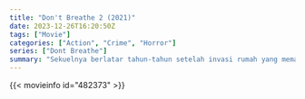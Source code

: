 ```yaml
---
title: "Don't Breathe 2 (2021)"
date: 2023-12-26T16:20:50Z
tags: ["Movie"]
categories: ["Action", "Crime", "Horror"]
series: ["Dont Breathe"]
summary: "Sekuelnya berlatar tahun-tahun setelah invasi rumah yang mematikan, di mana Norman Nordstrom hidup dalam ketenangan yang tenang sampai dosa masa lalunya menimpanya."
---
```



<mux-player stream-type="on-demand"
src="https://kp3d-my.sharepoint.com/personal/ryoo_kp3d_onmicrosoft_com/_layouts/15/download.aspx?share=Eb8_80qbalVDmrkSs8oxu7YBV0Da4KZswCtvlEK9QIefQg" prefer-playback="mse" controls>

</mux-player>


{{< movieinfo id="482373" >}}

<script src="https://cdn.jsdelivr.net/npm/@mux/mux-player"></script>

 <script type="application/ld+json ">
{
"@context": "https://schema.org/",
"@type": "VideoObject",
"name": "Don't Breathe 2",
"contentUrl": "https://stream.mux.com/J9wsG4773601rq023dJ89Z1C9TFgB9f02U02y6I8aT3801Gc.m3u8",
"thumbnailUrl": "https://www.themoviedb.org/t/p/original/9eSoJrj8LkbUzuPSJzgSXWKexKj.jpg?width=314&fit_mode=preserve&time=25",
"uploadDate": "2023-12-25T06:24:19Z",
}

</script>